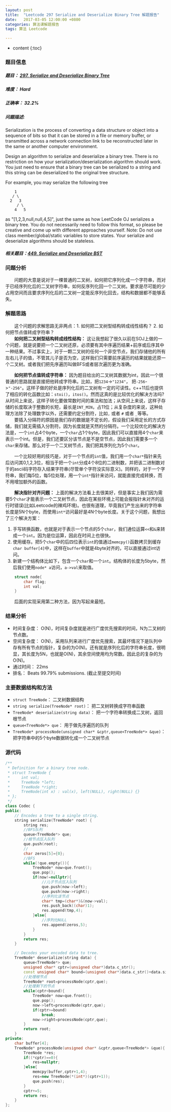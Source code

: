 ```yaml
---
layout: post
title:  "Leetcode 297 Serialize and Deserialize Binary Tree 解题报告"
date:   2017-03-05 12:00:00 +0800
categories: 算法课解题报告
tags: 算法 Leetcode

---
```


* content
{:toc}

### 题目信息

##### 题目： [297. Serialize and Deserialize Binary Tree](https://leetcode.com/problems/serialize-and-deserialize-binary-tree/?tab=Description)  

##### 难度： Hard  

##### 正确率： 32.2%  

##### 问题描述:  

Serialization is the process of converting a data structure or object into a sequence of bits so that it can be stored in a file or memory buffer, or transmitted across a network connection link to be reconstructed later in the same or another computer environment.

Design an algorithm to serialize and deserialize a binary tree. There is no restriction on how your serialization/deserialization algorithm should work. You just need to ensure that a binary tree can be serialized to a string and this string can be deserialized to the original tree structure.

For example, you may serialize the following tree

```
    1
   / \
  2   3
     / \
    4   5
```

as "[1,2,3,null,null,4,5]", just the same as how LeetCode OJ serializes a binary tree. You do not necessarily need to follow this format, so please be creative and come up with different approaches yourself.
Note: Do not use class member/global/static variables to store states. Your serialize and deserialize algorithms should be stateless.

##### 相关题目：[449. Serialize and Deserialize BST](https://leetcode.com/problems/serialize-and-deserialize-bst)

### 问题分析
　　问题的大意是说对于一棵普通的二叉树，如何把它序列化成一个字符串，而对于已经序列化后的二叉树字符串，如何反序列化回一个二叉树。要求是尽可能的少占用空间而且要求序列化后的二叉树一定能反序列化回去，结构和数据都不能够丢失。
  
### 解题思路
　　这个问题的求解思路无非两点：1. 如何把二叉树型结构转成线性结构？ 2. 如何把节点值转成字符串？  
　　**如何把二叉树型结构转成线性结构：** 这让我想起了很久以前在SOJ上做的一个问题，就是说要把一个二叉树还原，必须要有其中序遍历结果+前序或后序其中一种结果。不过事实上，对于一颗二叉树的任何一个非空节点，我们存储他的所有左右儿子的值，不管其儿子是否为空，这样我们只需要前序遍历的结果就能还原一个二叉树。或者我们把先序遍历叫做BFS或者层次遍历更为准确。  
  
　　**如何把节点值转成字符串：** 因为题目给出的二叉树其数据为int，因此一个很普通的思路就是直接把他转成字符串。比如，把`1234`->`"1234"`， 把`-256`->`"-256"`。这样子做的好处是序列化后的二叉树有一定的可读性。c++11后也提供了相应的转化函数比如：`stoi()`，`itos()`。然而这真的是比较优化的解决方法吗? 从时间上来说，这样子转化要做常数时间的乘法和加法；从空间上来说，这样子存储的长度取决于整数的长短，最长是`INT_MIN`，占11位；从复杂度的来说，这种处理方法除了处理数字以外，还需要约定分割符，比如`,` 或者 `#` 或者 `_`等等。  
　　要插入分隔符的原因是我们存的数据是不定长的，假设我们采用定长的方式存储，我们就无需插入分割符。因为长度就是天然的分隔符。一个比较优化的解决方法是，一个`int`占4个byte，一个`char`占1个byte，因此我们可以直接用4个`char`来表示一个int。但是，我们还要区分该节点是不是空节点，因此我们需要多一个`char`来存储。那么对于一个二叉树节点，我们把其序列化为5个`char`。  
  
　　一个比较好用的技巧是，对于一个节点的`int`值，我们用一个`char*`指针来先后访问其0,1,2,3位，相当于把一个`int`分成4个8位的二进制数，并把该二进制数对于的ascii码字符存入结果字符串(尽管单个字符没实际意义)。同样的，对于一个字符串，我们每5位，每5位处理，用一个`int*`指针来访问，就能直接完成转换，而不用增加额外的函数。  
  
　　**解决指针对齐问题：** 上面的解决方法看上去很美好，但是事实上我们因为需要5个`char`才能表示一个二叉树节点，因此在某些环境上可能会报指针未对齐的运行时错误(比如Leetcode的辣鸡环境)。也很有道理，毕竟我们产生出来的字符串长度是5N个byte，而使用`int*`访问最好是4N个byte长度。关于这个问题，我想出了三个解决方案：  
  
  1. 手写转换函数，也就是对于表示一个节点的5个`char`，我们通位运算`<<`和`&`来转成一个`int`。因为是位运算，因此在时间上也很快。  
  2. 使用缓存。把5个`char`中的后四位表示`int`的值通过`memcpy()`函数拷贝到缓存`char buffer[4]`中，这样在`buffer`中就是4byte对齐的，可以直接通过int访问。  
  3. 新建一个结构体比如下，包含一个`char`和一个`int`。结构体的长度为5byte，然后我们使用`node* a`访问，`a->val`来取值。  
  
```cpp
	struct node{
		char flag;
		int val;
	}
```
  
　　后面的实现采用第二种方法，因为写起来最短。  
  
### 结果分析

-  时间复杂度： O(N)，时间复杂度就是进行广度优先搜索的时间，N为二叉树的节点数。
-  空间复杂度： O(N)，采用队列来进行广度优先搜索，其最坏情况下是队列中存有所有节点的指针，复杂的为O(N)。还有就是序列化后的字符串长度，很明显，其长度为5N，也就是O(N)，其余空间使用均为常数。因此总的复杂的为O(N)。
-  通过时间： 22ms
-  排名： Beats 99.79% submissions. (截止至提交时间)


### 主要数据结构和方法

-  `struct TreeNode`： 二叉树数据结构
-  `string serialize(TreeNode* root)`： 把二叉树转换成字符串函数
-  `TreeNode* deserialize(string data)`： 把一个字符串转换成二叉树，返回根节点
-  `queue<TreeNode*> que`： 用于做先序遍历的队列
-  `TreeNode* processNode(unsigned char* &cptr,queue<TreeNode*> &que)`： 把字符串中的5个byte数据转化成一个二叉树节点

### 源代码

```cpp
/**
 * Definition for a binary tree node.
 * struct TreeNode {
 *     int val;
 *     TreeNode *left;
 *     TreeNode *right;
 *     TreeNode(int x) : val(x), left(NULL), right(NULL) {}
 * };
 */
class Codec {
public:
    // Encodes a tree to a single string.
    string serialize(TreeNode* root) {
        string res;
        //BFS队列
        queue<TreeNode*> que;
        //根节点压入队列
        que.push(root);
        //
        char zeros[5]={0};
        //BFS
        while(!que.empty()){
            TreeNode* now=que.front();
            que.pop();
            if(now!=nullptr){
                //儿子节点压入队列
                que.push(now->left);
                que.push(now->right);
                //序列化该节点
                char* tmp=(char*)&(now->val);
                res.push_back((char)1);
                res.append(tmp,4);
            }else{
                //序列化NULL
                res.append(zeros,5);
            }
        }
        return res;
    }

    // Decodes your encoded data to tree.
    TreeNode* deserialize(string data) {
        queue<TreeNode*> que;
        unsigned char* cptr=(unsigned char*)data.c_str();
        const unsigned char* bound=(unsigned char*)data.c_str()+data.size();
        //处理根节点
        TreeNode* root=processNode(cptr,que);
        //处理剩下的节点
        while(cptr<bound){
            TreeNode* now=que.front();
            que.pop();
            now->left=processNode(cptr,que);
            if(cptr>=bound)
                break;
            now->right=processNode(cptr,que);
        }
        return root;
    }
private:
    char buffer[4];
    TreeNode* processNode(unsigned char* &cptr,queue<TreeNode*> &que){
        TreeNode *res;
        if((*cptr)==0){
            res=nullptr;
        }else{
            memcpy(buffer,cptr+1,4);
            res=new TreeNode(*(int*)(cptr+1));
            que.push(res);
        }
        cptr+=5;
        return res;
    }
};
```